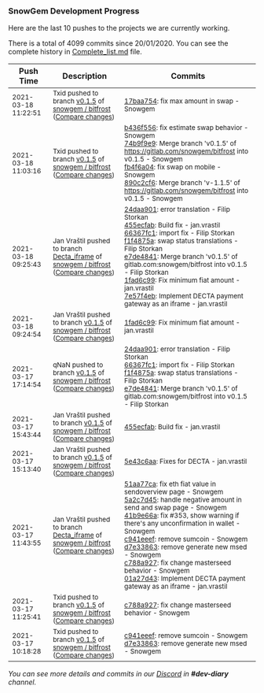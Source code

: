 
### SnowGem Development Progress

Here are the last 10 pushes to the projects we are currently working.

There is a total of 4099 commits since 20/01/2020. You can see the complete history in
 [Complete_list.md](Complete_list.md) file.

| Push Time | Description | Commits |
| --- | --- | --- |
| <sub>2021-03-18 11:22:51</sub> | <sub>Txid pushed to branch [v0\.1\.5](https://gitlab.com/snowgem/bitfrost/commits/v0.1.5) of [snowgem / bitfrost](https://gitlab.com/snowgem/bitfrost) ([Compare changes](https://gitlab.com/snowgem/bitfrost/compare/890c2cf6eea37c6663dd528de15343d663628ccf...17baa754281518ecf8e69e8290ef5e4ae8dfef1e))</sub> | <sub>[17baa754](https://gitlab.com/snowgem/bitfrost/-/commit/17baa754281518ecf8e69e8290ef5e4ae8dfef1e): fix max amount in swap - Snowgem</sub> |
| <sub>2021-03-18 11:03:16</sub> | <sub>Txid pushed to branch [v0\.1\.5](https://gitlab.com/snowgem/bitfrost/commits/v0.1.5) of [snowgem / bitfrost](https://gitlab.com/snowgem/bitfrost) ([Compare changes](https://gitlab.com/snowgem/bitfrost/compare/1fad6c99bfddfab4d09b6316b1b46fa08fb7ac69...890c2cf6eea37c6663dd528de15343d663628ccf))</sub> | <sub>[b436f556](https://gitlab.com/snowgem/bitfrost/-/commit/b436f556a79f0fe2eb873faf8b6d72c5a6ca00e6): fix estimate swap behavior - Snowgem<br>[74b9f9e9](https://gitlab.com/snowgem/bitfrost/-/commit/74b9f9e98e95c7c84f8d5e9db4b989f796de098b): Merge branch 'v0.1.5' of https://gitlab.com/snowgem/bitfrost into v0.1.5 - Snowgem<br>[fb4f6a04](https://gitlab.com/snowgem/bitfrost/-/commit/fb4f6a04ca93b61cb12072deeb80192f6e97c1cc): fix swap on mobile - Snowgem<br>[890c2cf6](https://gitlab.com/snowgem/bitfrost/-/commit/890c2cf6eea37c6663dd528de15343d663628ccf): Merge branch 'v-1.1.5' of https://gitlab.com/snowgem/bitfrost into v0.1.5 - Snowgem</sub> |
| <sub>2021-03-18 09:25:43</sub> | <sub>Jan Vraštil pushed to branch [Decta\_iframe](https://gitlab.com/snowgem/bitfrost/commits/Decta_iframe) of [snowgem / bitfrost](https://gitlab.com/snowgem/bitfrost) ([Compare changes](https://gitlab.com/snowgem/bitfrost/compare/2b5c6d3f93f908cca17ac9bc35c11488115d78b9...7e57f4eb8b39ea6e6a5773bc1ae8f192d33691f5))</sub> | <sub>[24daa901](https://gitlab.com/snowgem/bitfrost/-/commit/24daa901d44124a398dda0b1bb416e601c00afd9): error translation - Filip Storkan<br>[455ecfab](https://gitlab.com/snowgem/bitfrost/-/commit/455ecfabf7e8e093824355bb9729250a390f0ad8): Build fix - jan.vrastil<br>[66367fc1](https://gitlab.com/snowgem/bitfrost/-/commit/66367fc1066a084c0f90335e18d5075e657a5d78): import fix - Filip Storkan<br>[f1f4875a](https://gitlab.com/snowgem/bitfrost/-/commit/f1f4875abb5b7812472bff47f8dd25aedb38c1df): swap status translations - Filip Storkan<br>[e7de4841](https://gitlab.com/snowgem/bitfrost/-/commit/e7de484157dad67b139a768ca93d4e0771426195): Merge branch 'v0.1.5' of gitlab.com:snowgem/bitfrost into v0.1.5 - Filip Storkan<br>[1fad6c99](https://gitlab.com/snowgem/bitfrost/-/commit/1fad6c99bfddfab4d09b6316b1b46fa08fb7ac69): Fix minimum fiat amount - jan.vrastil<br>[7e57f4eb](https://gitlab.com/snowgem/bitfrost/-/commit/7e57f4eb8b39ea6e6a5773bc1ae8f192d33691f5): Implement DECTA payment gateway as an iframe - jan.vrastil</sub> |
| <sub>2021-03-18 09:24:54</sub> | <sub>Jan Vraštil pushed to branch [v0\.1\.5](https://gitlab.com/snowgem/bitfrost/commits/v0.1.5) of [snowgem / bitfrost](https://gitlab.com/snowgem/bitfrost) ([Compare changes](https://gitlab.com/snowgem/bitfrost/compare/e7de484157dad67b139a768ca93d4e0771426195...1fad6c99bfddfab4d09b6316b1b46fa08fb7ac69))</sub> | <sub>[1fad6c99](https://gitlab.com/snowgem/bitfrost/-/commit/1fad6c99bfddfab4d09b6316b1b46fa08fb7ac69): Fix minimum fiat amount - jan.vrastil</sub> |
| <sub>2021-03-17 17:14:54</sub> | <sub>qNaN pushed to branch [v0\.1\.5](https://gitlab.com/snowgem/bitfrost/commits/v0.1.5) of [snowgem / bitfrost](https://gitlab.com/snowgem/bitfrost) ([Compare changes](https://gitlab.com/snowgem/bitfrost/compare/455ecfabf7e8e093824355bb9729250a390f0ad8...e7de484157dad67b139a768ca93d4e0771426195))</sub> | <sub>[24daa901](https://gitlab.com/snowgem/bitfrost/-/commit/24daa901d44124a398dda0b1bb416e601c00afd9): error translation - Filip Storkan<br>[66367fc1](https://gitlab.com/snowgem/bitfrost/-/commit/66367fc1066a084c0f90335e18d5075e657a5d78): import fix - Filip Storkan<br>[f1f4875a](https://gitlab.com/snowgem/bitfrost/-/commit/f1f4875abb5b7812472bff47f8dd25aedb38c1df): swap status translations - Filip Storkan<br>[e7de4841](https://gitlab.com/snowgem/bitfrost/-/commit/e7de484157dad67b139a768ca93d4e0771426195): Merge branch 'v0.1.5' of gitlab.com:snowgem/bitfrost into v0.1.5 - Filip Storkan</sub> |
| <sub>2021-03-17 15:43:44</sub> | <sub>Jan Vraštil pushed to branch [v0\.1\.5](https://gitlab.com/snowgem/bitfrost/commits/v0.1.5) of [snowgem / bitfrost](https://gitlab.com/snowgem/bitfrost) ([Compare changes](https://gitlab.com/snowgem/bitfrost/compare/5e43c6aa812fc4e92de580a9b898cdbebaf49e9c...455ecfabf7e8e093824355bb9729250a390f0ad8))</sub> | <sub>[455ecfab](https://gitlab.com/snowgem/bitfrost/-/commit/455ecfabf7e8e093824355bb9729250a390f0ad8): Build fix - jan.vrastil</sub> |
| <sub>2021-03-17 15:13:40</sub> | <sub>Jan Vraštil pushed to branch [v0\.1\.5](https://gitlab.com/snowgem/bitfrost/commits/v0.1.5) of [snowgem / bitfrost](https://gitlab.com/snowgem/bitfrost) ([Compare changes](https://gitlab.com/snowgem/bitfrost/compare/e9e59721a6c2e3326bb97c0eeeeb6a945f8a22a7...5e43c6aa812fc4e92de580a9b898cdbebaf49e9c))</sub> | <sub>[5e43c6aa](https://gitlab.com/snowgem/bitfrost/-/commit/5e43c6aa812fc4e92de580a9b898cdbebaf49e9c): Fixes for DECTA - jan.vrastil</sub> |
| <sub>2021-03-17 11:43:55</sub> | <sub>Jan Vraštil pushed to branch [Decta\_iframe](https://gitlab.com/snowgem/bitfrost/commits/Decta_iframe) of [snowgem / bitfrost](https://gitlab.com/snowgem/bitfrost) ([Compare changes](https://gitlab.com/snowgem/bitfrost/compare/fd6f963d40b6fc19870852234a4d9cc23ac9b84b...01a27d43a4b24db64235d8d9830d9a9a4e54e001))</sub> | <sub>[51aa77ca](https://gitlab.com/snowgem/bitfrost/-/commit/51aa77ca349e3269f992749b61e133f6d6aafa24): fix eth fiat value in sendoverview page - Snowgem<br>[5a2c7d45](https://gitlab.com/snowgem/bitfrost/-/commit/5a2c7d457b4a97a90926feaf3be642b09f91a9f4): handle negative amount in send and swap page - Snowgem<br>[41b9e66a](https://gitlab.com/snowgem/bitfrost/-/commit/41b9e66ad6f0d09d1b0f2c9f79ca23440fdcd690): fix #353, show warning if there's any unconfirmation in wallet - Snowgem<br>[c941eeef](https://gitlab.com/snowgem/bitfrost/-/commit/c941eeef18f671bc1ec7009a119ad0ce7a58cb92): remove sumcoin - Snowgem<br>[d7e33863](https://gitlab.com/snowgem/bitfrost/-/commit/d7e33863deb390d2a62735cf2b2641c03863b973): remove generate new msed - Snowgem<br>[c788a927](https://gitlab.com/snowgem/bitfrost/-/commit/c788a927472ba275822cecff97fdabcbbddf62fb): fix change masterseed behavior - Snowgem<br>[01a27d43](https://gitlab.com/snowgem/bitfrost/-/commit/01a27d43a4b24db64235d8d9830d9a9a4e54e001): Implement DECTA payment gateway as an iframe - jan.vrastil</sub> |
| <sub>2021-03-17 11:25:41</sub> | <sub>Txid pushed to branch [v0\.1\.5](https://gitlab.com/snowgem/bitfrost/commits/v0.1.5) of [snowgem / bitfrost](https://gitlab.com/snowgem/bitfrost) ([Compare changes](https://gitlab.com/snowgem/bitfrost/compare/d7e33863deb390d2a62735cf2b2641c03863b973...c788a927472ba275822cecff97fdabcbbddf62fb))</sub> | <sub>[c788a927](https://gitlab.com/snowgem/bitfrost/-/commit/c788a927472ba275822cecff97fdabcbbddf62fb): fix change masterseed behavior - Snowgem</sub> |
| <sub>2021-03-17 10:18:28</sub> | <sub>Txid pushed to branch [v0\.1\.5](https://gitlab.com/snowgem/bitfrost/commits/v0.1.5) of [snowgem / bitfrost](https://gitlab.com/snowgem/bitfrost) ([Compare changes](https://gitlab.com/snowgem/bitfrost/compare/41b9e66ad6f0d09d1b0f2c9f79ca23440fdcd690...d7e33863deb390d2a62735cf2b2641c03863b973))</sub> | <sub>[c941eeef](https://gitlab.com/snowgem/bitfrost/-/commit/c941eeef18f671bc1ec7009a119ad0ce7a58cb92): remove sumcoin - Snowgem<br>[d7e33863](https://gitlab.com/snowgem/bitfrost/-/commit/d7e33863deb390d2a62735cf2b2641c03863b973): remove generate new msed - Snowgem</sub> |

_You can see more details and commits in our [Discord](https://discord.gg/zumGnbg) in **#dev-diary** channel._
